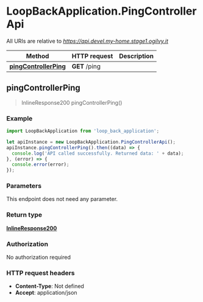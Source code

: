 # LoopBackApplication.PingControllerApi

All URIs are relative to *https://api.devel.my-home.stage1.ogilvy.it*

Method | HTTP request | Description
------------- | ------------- | -------------
[**pingControllerPing**](PingControllerApi.md#pingControllerPing) | **GET** /ping | 



## pingControllerPing

> InlineResponse200 pingControllerPing()



### Example

```javascript
import LoopBackApplication from 'loop_back_application';

let apiInstance = new LoopBackApplication.PingControllerApi();
apiInstance.pingControllerPing().then((data) => {
  console.log('API called successfully. Returned data: ' + data);
}, (error) => {
  console.error(error);
});

```

### Parameters

This endpoint does not need any parameter.

### Return type

[**InlineResponse200**](InlineResponse200.md)

### Authorization

No authorization required

### HTTP request headers

- **Content-Type**: Not defined
- **Accept**: application/json

